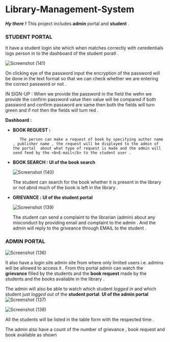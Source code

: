 # Library-Management-System

<b><i>Hy there !</i></b>
This project includes <b>admin</b> portal and <b>student</b> .

### STUDENT PORTAL
It have a student login site which when matches correctly with ceredentials logs person in to the dashboard 
of the student poratl  .

![Screenshot (141)](https://user-images.githubusercontent.com/47947329/66231101-7db6e100-e69a-11e9-88ba-9867204c8278.png)

On clicking eye of the password input the encryption of the password will be done in the text format so that we can check whether we are entering the correct password or not . 

IN SIGN-UP :
When we provide the password in the field the wehn we provide the confirm password value then value will be compared if both password and confirm password are same then both the fields will turn green and if not then the fields will turn red .


<b>Dashboard :</b> 

<ul>
  <li><b>BOOK REQUEST :</b> 
    
       The person can make a request of book by specifying author name , publisher name , the request will be displayed to the admin of the portal  about what type of request is made and the admin will send feed by the <b>E-mail</b> to the student user . 
  </li>
  <li><b>BOOK SEARCH : </b>
  <b>UI of the book search</b>
  
  
![Screenshot (140)](https://user-images.githubusercontent.com/47947329/65633319-a94a1500-df90-11e9-9627-3e592f2eaeed.png)

  
   The student can search for the book whether it is present in the library or not abnd much of the book is left in the library .
  </li>
  <li><b>GRIEVANCE :</b>
  <b>UI of the student portal</b>
  
  ![Screenshot (139)](https://user-images.githubusercontent.com/47947329/65633316-a94a1500-df90-11e9-846f-4ef13a765109.png)
  
  The student can send a complaint to the librarian (admin) about any misconduct by providing email and complaint to the admin .
    And the admin will reply to the griveance through EMAIL to the student . 
  </li>
</ul>

### ADMIN PORTAL


![Screenshot (136)](https://user-images.githubusercontent.com/47947329/65633171-56705d80-df90-11e9-850d-9b25ac6b7c7a.png)




It also have a login site admin site from where only limited users i.e. admins will be allowed to access it .
From this portal admin can watch the <b>grievance</b> filled by the students and the <b>book request</b> made by the students and the books available in the library .

The admin will also be able to watch which student <i>logged in</i> and which student just <i>logged out</i> of the <b>student portal</b>.
<b>UI of the admin portal</b>
![Screenshot (137)](https://user-images.githubusercontent.com/47947329/65633188-6720d380-df90-11e9-8b7c-be9691efba8a.png)

![Screenshot (138)](https://user-images.githubusercontent.com/47947329/65633196-6b4cf100-df90-11e9-9318-fb0d9bc4c644.png)


  All the students will be listed in the table form with the respected time . 
  
  The admin also have a count of the number of grievance , book request and book available as shown 
  
